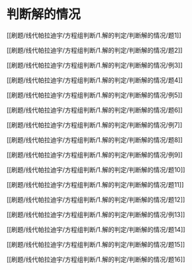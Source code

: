 # 判断解的情况 

[[刷题/线代帕拉迪宇/方程组判断/1.解的判定/判断解的情况/题1]]

[[刷题/线代帕拉迪宇/方程组判断/1.解的判定/判断解的情况/题2]]

[[刷题/线代帕拉迪宇/方程组判断/1.解的判定/判断解的情况/例3]]

[[刷题/线代帕拉迪宇/方程组判断/1.解的判定/判断解的情况/题4]]

[[刷题/线代帕拉迪宇/方程组判断/1.解的判定/判断解的情况/例5]]

[[刷题/线代帕拉迪宇/方程组判断/1.解的判定/判断解的情况/题6]]

[[刷题/线代帕拉迪宇/方程组判断/1.解的判定/判断解的情况/例7]]

[[刷题/线代帕拉迪宇/方程组判断/1.解的判定/判断解的情况/题8]]


[[刷题/线代帕拉迪宇/方程组判断/1.解的判定/判断解的情况/例9]]

[[刷题/线代帕拉迪宇/方程组判断/1.解的判定/判断解的情况/题10]]

[[刷题/线代帕拉迪宇/方程组判断/1.解的判定/判断解的情况/题11]]

[[刷题/线代帕拉迪宇/方程组判断/1.解的判定/判断解的情况/题12]]


[[刷题/线代帕拉迪宇/方程组判断/1.解的判定/判断解的情况/例13]]

[[刷题/线代帕拉迪宇/方程组判断/1.解的判定/判断解的情况/题14]]

[[刷题/线代帕拉迪宇/方程组判断/1.解的判定/判断解的情况/题15]]

[[刷题/线代帕拉迪宇/方程组判断/1.解的判定/判断解的情况/题16]]